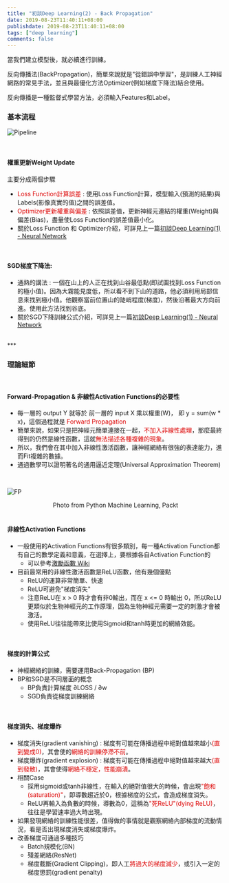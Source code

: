 ```yaml
---
title: "初談Deep Learning(2) - Back Propagation"
date: 2019-08-23T11:40:11+08:00
publishdate: 2019-08-23T11:40:11+08:00
tags: ["deep learning"]
comments: false
---
```

<script id="MathJax-script" async src="https://cdn.jsdelivr.net/npm/mathjax@3/es5/tex-mml-chtml.js"></script>

當我們建立模型後，就必續進行訓練。

反向傳播法(BackPropagation)，簡單來說就是"從錯誤中學習"，是訓練人工神經網路的常見手法，並且與最優化方法Optimizer(例如梯度下降法)結合使用。

<!--more-->
反向傳播是一種監督式學習方法，必須輸入Features和Label。

### 基本流程

![Pipeline](../20190823/20190823_1.jpg "Pipeline")

<br>

#### 權重更新Weight Update
    
主要分成兩個步驟

- <font color="#dd0000">Loss Function計算誤差</font> : 使用Loss Function計算，模型輸入(預測的結果)與Labels(影像真實的值)之間的誤差值。
- <font color="#dd0000">Optimizer更新權重與偏差</font> : 依照誤差值，更新神經元連結的權重(Weight)與偏差(Bias)，盡量使Loss Function的誤差值最小化。
- 關於Loss Function 和 Optimizer介紹，可詳見上一篇[初談Deep Learning(1) - Neural Network](https://normanliao.github.io/program/20190822/)

<br>

#### SGD梯度下降法:

- 通熟的講法 : 一個在山上的人正在找到山谷最低點(即試圖找到Loss Function的極小值)。因為大霧能見度低，所以看不到下山的道路，他必須利用局部信息來找到極小值。他觀察當前位置山的陡峭程度(梯度)，然後沿著最大方向前進。使用此方法找到谷底。
- 關於SGD下降訓練公式介紹，可詳見上一篇[初談Deep Learning(1) - Neural Network](https://normanliao.github.io/program/20190822/)

<br>
***

### 理論細節

<br>

#### Forward-Propagation & 非線性Activation Functions的必要性

- 每一層的 output Y 就等於 前一層的 input X 乘以權重(W)， 即 y = sum(w * x)，這個過程就是 <font color="#dd0000">Forward Propagation</font>
- 簡單來說，如果只是把神經元簡單連接在一起，<font color="#dd0000">不加入非線性處理</font>，那麼最終得到的仍然是線性函數，這就<font color="#dd0000">無法描述各種複雜的現象</font>。
- 所以，我們會在其中加入非線性激活函數，讓神經網絡有很強的表達能力，進而Fit複雜的數據。
- 通過數學可以證明著名的通用逼近定理(Universal Approximation Theorem)

<br>

![FP](../20190823/20190823_2.png "FP")
<center>Photo from Python Machine Learning, Packt</center>

<br>

#### 非線性Activation Functions

- 一般使用的Activation Functions有很多類別，每一種Activation Function都有自己的數學定義和意義，在選擇上，要根據各自Activation Function的
    - 可以參考[激勵函數 Wiki](https://zh.wikipedia.org/wiki/%E6%BF%80%E6%B4%BB%E5%87%BD%E6%95%B0)
- 目前最常用的非線性激活函數是ReLU函數，他有幾個優點
    - ReLU的運算非常簡單、快速
    - ReLU可避免"梯度消失"
    - 注意ReLU在 x > 0 時才會有非0輸出，而在 x <= 0 時輸出 0，所以ReLU更類似於生物神經元的工作原理，因為生物神經元需要一定的刺激才會被激活。
    - 使用ReLU往往能帶來比使用Sigmoid和tanh時更加的網絡效能。

<br>

#### 梯度的計算公式

- 神經網絡的訓練，需要運用Back-Propagation (BP)
- BP和SGD是不同層面的概念
    - BP負責計算梯度 ∂LOSS / ∂w
    - SGD負責從梯度訓練網絡

<br>

#### 梯度消失、梯度爆炸

- 梯度消失(gradient vanishing) : 梯度有可能在傳播過程中絕對值越來越小<font color="#dd0000">(直到變成0)</font>，其會使的<font color="#dd0000">網絡的訓練停滯不前</font>。
- 梯度爆炸(gradient explosion) : 梯度有可能在傳播過程中絕對值越來越大<font color="#dd0000">(直到發散)</font>，其會使得<font color="#dd0000">網絡不穩定，性能崩潰</font>。
- 相關Case
    - 採用sigmoid或tanh非線性，在輸入的絕對值很大的時候，會出現<font color="#dd0000">"飽和(saturation)"</font>，即導數趨近於0，根據梯度的公式，會造成梯度消失。
    - ReLU再輸入為負數的時候，導數為0，這稱為<font color="#dd0000">"死ReLU"(dying ReLU)</font>，往往是學習速率過大時出現。
- 如果發現網絡的訓練性能很差，值得做的事情就是觀察網絡內部梯度的流動情況，看是否出現梯度消失或梯度爆炸。
- 改善梯度可通過多種技巧
    - Batch規模化(BN)
    - 殘差網絡(ResNet)
    - 梯度截斷(Gradient Clipping)，即人工<font color="#dd0000">將過大的梯度減少</font>，或引入一定的梯度懲罰(gradient penalty)

